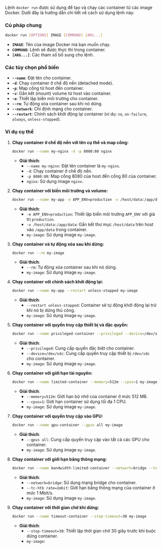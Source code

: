 Lệnh `docker run` được sử dụng để tạo và chạy các container từ các image Docker. Dưới đây là hướng dẫn chi tiết về cách sử dụng lệnh này:

### Cú pháp chung

```sh
docker run [OPTIONS] IMAGE [COMMAND] [ARG...]
```

- **`IMAGE`**: Tên của image Docker mà bạn muốn chạy.
- **`COMMAND`**: Lệnh sẽ được thực thi trong container.
- **`[ARG...]`**: Các tham số bổ sung cho lệnh.

### Các tùy chọn phổ biến

- **`--name`**: Đặt tên cho container.
- **`-d`**: Chạy container ở chế độ nền (detached mode).
- **`-p`**: Map cổng từ host đến container.
- **`-v`**: Gắn kết (mount) volume từ host vào container.
- **`-e`**: Thiết lập biến môi trường cho container.
- **`--rm`**: Tự động xóa container sau khi nó dừng.
- **`--network`**: Chỉ định mạng cho container.
- **`--restart`**: Chính sách khởi động lại container (ví dụ: `no`, `on-failure`, `always`, `unless-stopped`).

### Ví dụ cụ thể

1. **Chạy container ở chế độ nền với tên cụ thể và map cổng:**

   ```sh
   docker run --name my-nginx -d -p 8080:80 nginx
   ```

   - **Giải thích**:
     - `--name my-nginx`: Đặt tên container là `my-nginx`.
     - `-d`: Chạy container ở chế độ nền.
     - `-p 8080:80`: Map cổng 8080 của host đến cổng 80 của container.
     - `nginx`: Sử dụng image `nginx`.

2. **Chạy container với biến môi trường và volume:**

   ```sh
   docker run --name my-app -e APP_ENV=production -v /host/data:/app/data my-image
   ```

   - **Giải thích**:
     - `-e APP_ENV=production`: Thiết lập biến môi trường `APP_ENV` với giá trị `production`.
     - `-v /host/data:/app/data`: Gắn kết thư mục `/host/data` trên host vào `/app/data` trong container.
     - `my-image`: Sử dụng image `my-image`.

3. **Chạy container và tự động xóa sau khi dừng:**

   ```sh
   docker run --rm my-image
   ```

   - **Giải thích**:
     - `--rm`: Tự động xóa container sau khi nó dừng.
     - `my-image`: Sử dụng image `my-image`.

4. **Chạy container với chính sách khởi động lại:**

   ```sh
   docker run --name my-app --restart unless-stopped my-image
   ```

   - **Giải thích**:
     - `--restart unless-stopped`: Container sẽ tự động khởi động lại trừ khi nó bị dừng thủ công.
     - `my-image`: Sử dụng image `my-image`.

5. **Chạy container với quyền truy cập thiết bị và đặc quyền:**

   ```sh
   docker run --name privileged-container --privileged --device=/dev/sdc my-image
   ```

   - **Giải thích**:
     - `--privileged`: Cung cấp quyền đặc biệt cho container.
     - `--device=/dev/sdc`: Cung cấp quyền truy cập thiết bị `/dev/sdc` cho container.
     - `my-image`: Sử dụng image `my-image`.

6. **Chạy container với giới hạn tài nguyên:**

   ```sh
   docker run --name limited-container --memory=512m --cpus=1 my-image
   ```

   - **Giải thích**:
     - `--memory=512m`: Giới hạn bộ nhớ của container ở mức 512 MB.
     - `--cpus=1`: Giới hạn container sử dụng tối đa 1 CPU.
     - `my-image`: Sử dụng image `my-image`.

7. **Chạy container với quyền truy cập vào GPU:**

   ```sh
   docker run --name gpu-container --gpus all my-image
   ```

   - **Giải thích**:
     - `--gpus all`: Cung cấp quyền truy cập vào tất cả các GPU cho container.
     - `my-image`: Sử dụng image `my-image`.

8. **Chạy container với giới hạn băng thông mạng:**

   ```sh
   docker run --name bandwidth-limited-container --network=bridge --tc-htb rate=1mbit my-image
   ```

   - **Giải thích**:
     - `--network=bridge`: Sử dụng mạng bridge cho container.
     - `--tc-htb rate=1mbit`: Giới hạn băng thông mạng của container ở mức 1 Mbit/s.
     - `my-image`: Sử dụng image `my-image`.

9. **Chạy container với thời gian chờ khi dừng:**

   ```sh
   docker run --name timeout-container --stop-timeout=30 my-image
   ```

   - **Giải thích**:
     - `--stop-timeout=30`: Thiết lập thời gian chờ 30 giây trước khi buộc dừng container.
     - `my-image`:  
